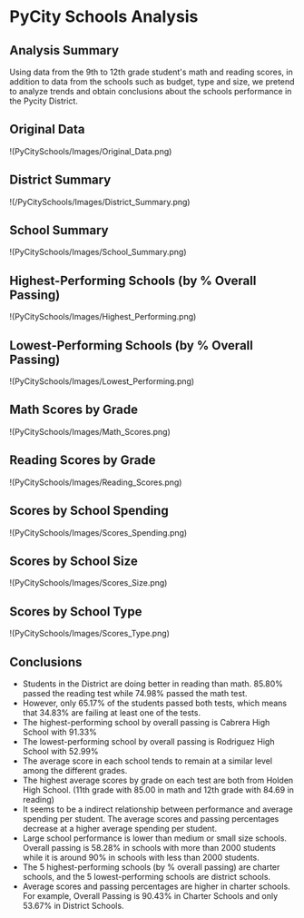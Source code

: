 # PyCity Schools Analysis


## Analysis Summary

Using data from the 9th to 12th grade student's math and reading scores, in addition to data from the schools such as budget, type and size, we pretend to analyze trends and obtain conclusions about the schools performance in the Pycity District.


## Original Data
!(PyCitySchools/Images/Original_Data.png)


## District Summary
!(/PyCitySchools/Images/District_Summary.png)


## School Summary
!(PyCitySchools/Images/School_Summary.png)


## Highest-Performing Schools (by % Overall Passing)
!(PyCitySchools/Images/Highest_Performing.png)


## Lowest-Performing Schools (by % Overall Passing)
!(PyCitySchools/Images/Lowest_Performing.png)


## Math Scores by Grade
!(PyCitySchools/Images/Math_Scores.png)


## Reading Scores by Grade
!(PyCitySchools/Images/Reading_Scores.png)


## Scores by School Spending
!(PyCitySchools/Images/Scores_Spending.png)


## Scores by School Size
!(PyCitySchools/Images/Scores_Size.png)


## Scores by School Type
!(PyCitySchools/Images/Scores_Type.png)


## Conclusions

- Students in the District are doing better in reading than math. 85.80% passed the reading test while 74.98% passed the math test.
- However, only 65.17% of the students passed both tests, which means that 34.83% are failing at least one of the tests.
- The highest-performing school by overall passing is Cabrera High School with 91.33%
- The lowest-performing school by overall passing is Rodriguez High School with 52.99%
- The average score in each school tends to remain at a similar level among the different grades.
- The highest average scores by grade on each test are both from Holden High School. (11th grade with 85.00 in math and 12th grade with 84.69 in reading)
- It seems to be a indirect relationship between performance and average spending per student. The average scores and passing percentages decrease at a higher average spending per student.
- Large school performance is lower than medium or small size schools. Overall passing is 58.28% in schools with more than 2000 students while it is around 90% in schools with less than 2000 students.
- The 5 highest-performing schools (by % overall passing) are charter schools, and the 5 lowest-performing schools are district schools.
- Average scores and passing percentages are higher in charter schools. For example, Overall Passing is 90.43% in Charter Schools and only 53.67% in District Schools.
